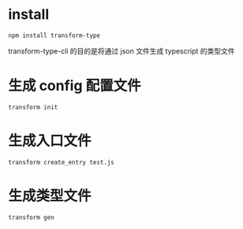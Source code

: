 # install

`npm install transform-type`

transform-type-cli 的目的是将通过 json 文件生成 typescript 的类型文件

# 生成 config 配置文件

`transform init`

# 生成入口文件

`transform create_entry test.js`

# 生成类型文件

`transform gen`
